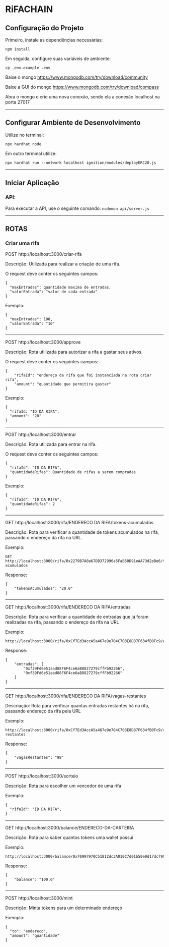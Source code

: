 # RiFACHAIN

## Configuração do Projeto

Primeiro, instale as dependências necessárias:

`npm install`

Em seguida, configure suas variáveis de ambiente:

`cp .env.example .env`

Baixe o mongo
https://www.mongodb.com/try/download/community

Baixe a GUI do mongo
https://www.mongodb.com/try/download/compass

Abra o mongo e crie uma nova conexão, sendo ela a conexão localhost na porta 27017

---

## Configurar Ambiente de Desenvolvimento

Utilize no terminal:

`npx hardhat node`

Em outro terminal utilize:

`npx hardhat run --network localhost ignition/modules/deployERC20.js`

---

## Iniciar Aplicação

### API:

Para executar a API, use o seguinte comando:
`nodemon api/server.js`

---

## ROTAS

### Criar uma rifa

POST http://localhost:3000/criar-rifa

Descrição:
Utilizada para realizar a criação de uma rifa.

O request deve conter os seguintes campos:

```
{
  "maxEntradas": quantidade maxima de entradas,
  "valorEntrada": "valor de cada entrada"
}

```

Exemplo:

```
{
  "maxEntradas": 100,
  "valorEntrada": "10"
}
```

---

POST http://localhost:3000/approve

Descrição:
Rota utilizada para autorizar a rifa a gastar seus ativos.

O request deve conter os seguintes campos:

```
{
    "rifaId": "endereço da rifa que foi instanciada na rota criar rifa",
    "amount": "quantidade que permitira gastar"
}
```

Exemplo:

```
{
  "rifaId: "ID DA RIFA",
  "amount": "20"
}

```

---

POST http://localhost:3000/entrar

Descrição:
Rota utilizada para entrar na rifa.

O request deve conter os seguintes campos:

```
{
  "rifaId": "ID DA RIFA",
  "quantidadeRifas": Quantidade de rifas a serem compradas
}
```

Exemplo:

```
{
  "rifaId": "ID DA RIFA",
  "quantidadeRifas": 2
}
```

---

GET http://localhost:3000/rifa/ENDERECO DA RIFA/tokens-acumulados

Descrição: Rota para verificar a quantidade de tokens acumulados na rifa, passando o endereço da rifa na URL.

Exemplo:

```
GET http://localhost:3000/rifa/0x2279B7A0a67DB372996a5FaB50D91eAA73d2eBe6/tokens-acumulados

```

Response:

```
{
    "tokensAcumulados": "20.0"
}
```

---

GET http://localhost:3000/rifa/ENDERECO DA RIFA/entradas

Descrição: Rota para verificar a quantidade de entradas que já foram realizadas na rifa, passando o endereço da rifa na URL

Exemplo:

```
http://localhost:3000/rifa/0xCf7Ed3AccA5a467e9e704C703E8D87F634fB0Fc9/entradas
```

Response:

```
{
    "entradas": [
        "0xf39Fd6e51aad88F6F4ce6aB8827279cffFb92266",
        "0xf39Fd6e51aad88F6F4ce6aB8827279cffFb92266"
    ]
}
```

---

GET http://localhost:3000/rifa/ENDERECO DA RIFA/vagas-restantes

Descriação: Rota para verificar quantas entradas restantes há na rifa, passando endereço da rifa pela URL

Exemplo:

```
http://localhost:3000/rifa/0xCf7Ed3AccA5a467e9e704C703E8D87F634fB0Fc9/vagas-restantes
```

Response:

```
{
    "vagasRestantes": "98"
}
```

---

POST http://localhost:3000/sorteio

Descrição: Rota para escolher um vencedor de uma rifa

Exemplo:

```
{
  "rifaId": "ID DA RIFA",
}
```

---

GET  http://localhost:3000/balance/ENDERECO-DA-CARTEIRA

Descrição: Rota para saber quantos tokens uma wallet possui

Exemplo:

```
http://localhost:3000/balance/0x70997970C51812dc3A010C7d01b50e0d17dc79C8

```

Response:

```
{
    "balance": "100.0"
}
```
---

POST  http://localhost:3000/mint

Descrição: Minta tokens para um determinado endereço

Exemplo:

```
{
  "to": "endereco",
  "amount": "quantidade"
}

```



